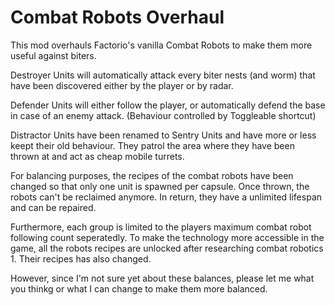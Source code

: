 # Combat Robots Overhaul
This mod overhauls Factorio's vanilla Combat Robots to make them more useful against biters. 

Destroyer Units will automatically attack every biter nests (and worm) that have been discovered either by the player or by radar.

Defender Units will either follow the player, or automatically defend the base in case of an enemy attack. (Behaviour controlled by Toggleable shortcut)

Distractor Units have been renamed to Sentry Units and have more or less keept their old behaviour. They patrol the area where they have been thrown at and act as cheap mobile turrets.

For balancing purposes, the recipes of the combat robots have been changed so that only one unit is spawned per capsule. Once thrown, the robots can't be reclaimed anymore. In return, they have a unlimited lifespan and can be repaired. 

Furthermore, each group is limited to the players maximum combat robot following count seperatedly. To make the technology more accessible in the game, all the robots recipes are unlocked after researching combat robotics 1. Their recipes has also changed. 

However, since I'm not sure yet about these balances, please let me what you thinkg or what I can change to make them more balanced.

